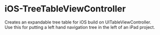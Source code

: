 iOS-TreeTableViewController
===========================

Creates an expandable tree table for iOS build on UITableViewController.  Use this for putting a left hand navigation tree in the left of an iPad project.

